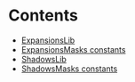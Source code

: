 

# Contents
- [ExpansionsLib](ExpansionsLib.sol\contract.ExpansionsLib.md)
- [ExpansionsMasks constants](ExpansionsMasks.sol\constants.ExpansionsMasks.md)
- [ShadowsLib](ShadowsLib.sol\contract.ShadowsLib.md)
- [ShadowsMasks constants](ShadowsMasks.sol\constants.ShadowsMasks.md)
